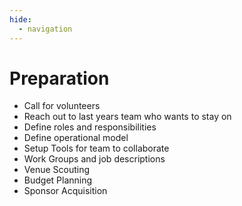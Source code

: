 ```yaml
---
hide:
  - navigation
---
```

# Preparation

- Call for volunteers
- Reach out to last years team who wants to stay on
- Define roles and responsibilities
- Define operational model
- Setup Tools for team to collaborate
- Work Groups and job descriptions
- Venue Scouting
- Budget Planning
- Sponsor Acquisition




